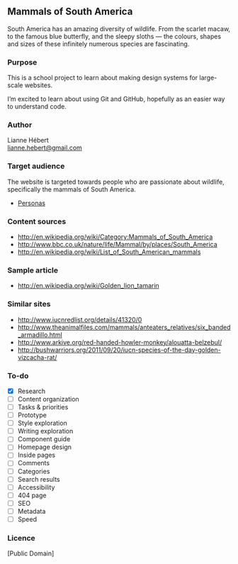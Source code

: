 ## Mammals of South America

South America has an amazing diversity of wildlife. From the scarlet macaw, to the famous blue butterfly, and the sleepy sloths — the colours, shapes and sizes of these infinitely numerous species are fascinating.


### Purpose

This is a school project to learn about making design systems for large-scale websites.

I’m excited to learn about using Git and GitHub, hopefully as an easier way to understand code.

### Author

Lianne Hébert	
[lianne.hebert@gmail.com](mailto:lianne.hebert@gmail.com)

### Target audience

The website is targeted towards people who are passionate about wildlife, specifically the mammals of South America.

- [Personas](Personas.md)

### Content sources

- <http://en.wikipedia.org/wiki/Category:Mammals_of_South_America>
- <http://www.bbc.co.uk/nature/life/Mammal/by/places/South_America>
- <http://en.wikipedia.org/wiki/List_of_South_American_mammals>

### Sample article

- <http://en.wikipedia.org/wiki/Golden_lion_tamarin>

### Similar sites

- <http://www.iucnredlist.org/details/41320/0>
- <http://www.theanimalfiles.com/mammals/anteaters_relatives/six_banded_armadillo.html>
- <http://www.arkive.org/red-handed-howler-monkey/alouatta-belzebul/>
- <http://bushwarriors.org/2011/09/20/iucn-species-of-the-day-golden-vizcacha-rat/>


### To-do

- [x] Research
- [ ] Content organization
- [ ] Tasks & priorities
- [ ] Prototype
- [ ] Style exploration
- [ ] Writing exploration
- [ ] Component guide
- [ ] Homepage design
- [ ] Inside pages
- [ ] Comments
- [ ] Categories
- [ ] Search results
- [ ] Accessibility
- [ ] 404 page
- [ ] SEO
- [ ] Metadata
- [ ] Speed

### Licence

[Public Domain]